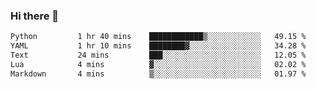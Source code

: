 ### Hi there 👋

<!--
**gustavkrist/gustavkrist** is a ✨ _special_ ✨ repository because its `README.md` (this file) appears on your GitHub profile.

Here are some ideas to get you started:

- 🔭 I’m currently working on ...
- 🌱 I’m currently learning ...
- 👯 I’m looking to collaborate on ...
- 🤔 I’m looking for help with ...
- 💬 Ask me about ...
- 📫 How to reach me: ...
- 😄 Pronouns: ...
- ⚡ Fun fact: ...
-->

<!--START_SECTION:waka-->

```txt
Python         1 hr 40 mins    ████████████▒░░░░░░░░░░░░   49.15 %
YAML           1 hr 10 mins    ████████▓░░░░░░░░░░░░░░░░   34.28 %
Text           24 mins         ███░░░░░░░░░░░░░░░░░░░░░░   12.05 %
Lua            4 mins          ▓░░░░░░░░░░░░░░░░░░░░░░░░   02.02 %
Markdown       4 mins          ▒░░░░░░░░░░░░░░░░░░░░░░░░   01.97 %
```

<!--END_SECTION:waka-->
